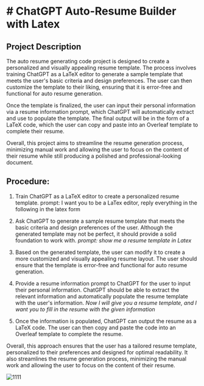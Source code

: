 # # ChatGPT Auto-Resume Builder with Latex

##  Project Description
The auto resume generating code project is designed to create a personalized and visually appealing resume template. The process involves training ChatGPT as a LaTeX editor to generate a sample template that meets the user's basic criteria and design preferences. The user can then customize the template to their liking, ensuring that it is error-free and functional for auto resume generation.

Once the template is finalized, the user can input their personal information via a resume information prompt, which ChatGPT will automatically extract and use to populate the template. The final output will be in the form of a LaTeX code, which the user can copy and paste into an Overleaf template to complete their resume.

Overall, this project aims to streamline the resume generation process, minimizing manual work and allowing the user to focus on the content of their resume while still producing a polished and professional-looking document.

##   Procedure:
1. Train ChatGPT as a LaTeX editor to create a personalized resume template.
prompt: I want you to be a LaTex editor, reply everything in the following in the latex form

2. Ask ChatGPT to generate a sample resume template that meets the basic criteria and design preferences of the user. Although the generated template may not be perfect, it should provide a solid foundation to work with.
*prompt: show me a resume template in Latex*

3. Based on the generated template, the user can modify it to create a more customized and visually appealing resume layout. The user should ensure that the template is error-free and functional for auto resume generation.

4. Provide a resume information prompt to ChatGPT for the user to input their personal information. ChatGPT should be able to extract the relevant information and automatically populate the resume template with the user's information.
*Now I will give you a resume template, and I want you to fill in the resume with the given information*

5. Once the information is populated, ChatGPT can output the resume as a LaTeX code. The user can then copy and paste the code into an Overleaf template to complete the resume.


Overall, this approach ensures that the user has a tailored resume template, personalized to their preferences and designed for optimal readability. It also streamlines the resume generation process, minimizing the manual work and allowing the user to focus on the content of their resume.

![1111](https://user-images.githubusercontent.com/125933131/220257299-0cb92aa1-2cfd-4a60-8d57-dca702622f54.png)

